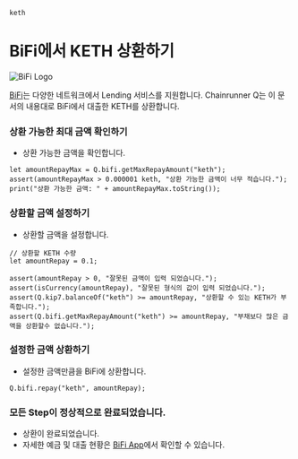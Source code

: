 ```meta-Currency
keth
```

# BiFi에서 KETH 상환하기

![BiFi Logo](https://s3.ap-northeast-2.amazonaws.com/thebifrost.io/home/bifi/bifi_logo.svg)

[BiFi](https://bifi.finance/)는 다양한 네트워크에서 Lending 서비스를 지원합니다.
Chainrunner Q는 이 문서의 내용대로 BiFi에서 대출한 KETH를 상환합니다.

### 상환 가능한 최대 금액 확인하기

- 상환 가능한 금액을 확인합니다.

```output-Dynamic
let amountRepayMax = Q.bifi.getMaxRepayAmount("keth");
assert(amountRepayMax > 0.000001 keth, "상환 가능한 금액이 너무 적습니다.");
print("상환 가능한 금액: " + amountRepayMax.toString());
```

### 상환할 금액 설정하기

- 상환할 금액을 설정합니다.

```input KETH
// 상환할 KETH 수량
let amountRepay = 0.1;
```

```input-Verify
assert(amountRepay > 0, "잘못된 금액이 입력 되었습니다.");
assert(isCurrency(amountRepay), "잘못된 형식의 값이 입력 되었습니다.");
assert(Q.kip7.balanceOf("keth") >= amountRepay, "상환할 수 있는 KETH가 부족합니다.");
assert(Q.bifi.getMaxRepayAmount("keth") >= amountRepay, "부채보다 많은 금액을 상환할수 없습니다.");
```

### 설정한 금액 상환하기

- 설정한 금액만큼을 BiFi에 상환합니다.

```taster
Q.bifi.repay("keth", amountRepay);
```

### 모든 Step이 정상적으로 완료되었습니다.

- 상환이 완료되었습니다.
- 자세한 예금 및 대출 현황은 [BiFi App](https://app.bifi.finance/)에서 확인할 수 있습니다.
